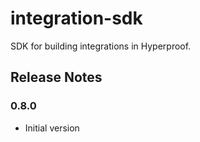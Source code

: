 # integration-sdk

SDK for building integrations in Hyperproof.

## Release Notes

### 0.8.0

- Initial version
